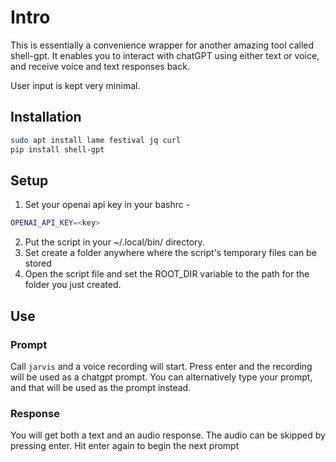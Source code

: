 # Intro

This is essentially a convenience wrapper for another amazing tool called shell-gpt.
It enables you to interact with chatGPT using either text or voice, and receive
voice and text responses back.

User input is kept very minimal.

## Installation
```bash
sudo apt install lame festival jq curl
pip install shell-gpt
```
## Setup

1. Set your openai api key in your bashrc -
```bash
OPENAI_API_KEY=<key>
```
2. Put the script in your ~/.local/bin/ directory.
3. Set create a folder anywhere where the script's temporary files can be stored
4. Open the script file and set the ROOT_DIR variable to the path for the folder you just created.

## Use

### Prompt
Call `jarvis` and a voice recording will start. 
Press enter and the recording will be used as a chatgpt prompt. 
You can alternatively type your prompt, and that will be used as the prompt instead.

### Response
You will get both a text and an audio response.
The audio can be skipped by pressing enter.
Hit enter again to begin the next prompt
